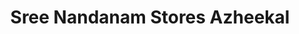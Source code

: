 ---
title: "Sree Nandanam Stores Azheekal"
url: /karunagappally/sree-nandanam-stores-azheekal/
shop: office supplies
---